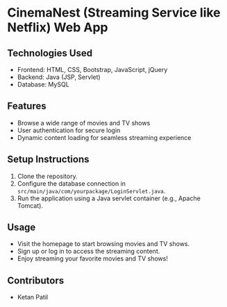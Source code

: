 # CinemaNest (Streaming Service like Netflix) Web App



## Technologies Used

- Frontend: HTML, CSS, Bootstrap, JavaScript, jQuery
- Backend: Java (JSP, Servlet)
- Database: MySQL

## Features

- Browse a wide range of movies and TV shows
- User authentication for secure login
- Dynamic content loading for seamless streaming experience

## Setup Instructions

1. Clone the repository.
2. Configure the database connection in `src/main/java/com/yourpackage/LoginServlet.java`.
3. Run the application using a Java servlet container (e.g., Apache Tomcat).

## Usage

- Visit the homepage to start browsing movies and TV shows.
- Sign up or log in to access the streaming content.
- Enjoy streaming your favorite movies and TV shows!

## Contributors

- Ketan Patil
